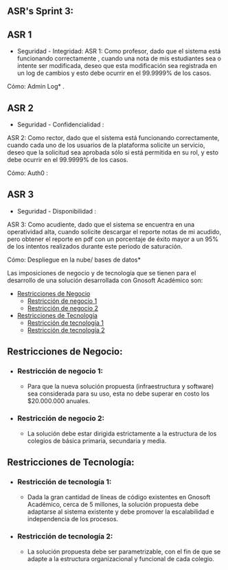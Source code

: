 ## ASR's Sprint 3: 
  ## ASR 1 
  *  Seguridad - Integridad:
  ASR 1: Como profesor, dado que el sistema está funcionando correctamente , cuando una nota de mis estudiantes sea o intente ser modificada, deseo que esta modificación sea        registrada en un log de cambios y esto debe ocurrir en el 99.9999% de los casos. 

Cómo: Admin Log* . 
  ## ASR 2
  *  Seguridad - Confidencialidad : 

ASR 2: Como rector, dado que el sistema está funcionando correctamente, cuando cada uno de los usuarios de la plataforma solicite un servicio, deseo que la solicitud sea aprobada sólo si está permitida en su rol, y esto debe ocurrir en el 99.9999% de los casos. 

Cómo: Auth0 :
  ## ASR 3
  
  * Seguridad - Disponibilidad : 

ASR 3: Como acudiente, dado que el sistema se encuentra en una operatividad alta, cuando solicite descargar el reporte notas de mi acudido, pero obtener el reporte en pdf con un porcentaje de éxito mayor a un 95% de los intentos realizados durante este periodo de saturación. 

Cómo: Despliegue en la nube/ bases de datos* 

Las imposiciones de negocio y de tecnología que se tienen para el desarrollo de una solución desarrollada con Gnosoft Académico son:

* [Restricciones de Negocio](#Restricciones-de-negocio)
   * [Restricción de negocio 1](#Restricción-de-negocio-1) 
   * [Restricción de negocio 2](#Restricción-de-negocio-2) 
* [Restricciones de Tecnología](#Restricciones-de-tecnología)
   * [Restricción de tecnología 1](#Restricción-de-tecnología-1) 
   * [Restricción de tecnología 2](#Restricción-de-tecnología-2) 

## Restricciones de Negocio: 

  * ### Restricción de negocio 1:
     - Para que la nueva solución propuesta (infraestructura y software) sea considerada para su uso, esta no debe superar en costo los $20.000.000 anuales.
  * ### Restricción de negocio 2:
     - La solución debe estar dirigida estrictamente a la estructura de los colegios de básica primaria, secundaria y media.

## Restricciones de Tecnología:

  * ### Restricción de tecnología 1:
     - Dada la gran cantidad de líneas de código existentes en Gnosoft Académico, cerca de 5 millones, la solución propuesta debe adaptarse al sistema 
       existente y debe promover la escalabilidad e independencia de los procesos.
  * ### Restricción de tecnología 2:
     - La solución propuesta debe ser parametrizable, con el fin de que se adapte a la estructura organizacional y funcional de cada colegio.

